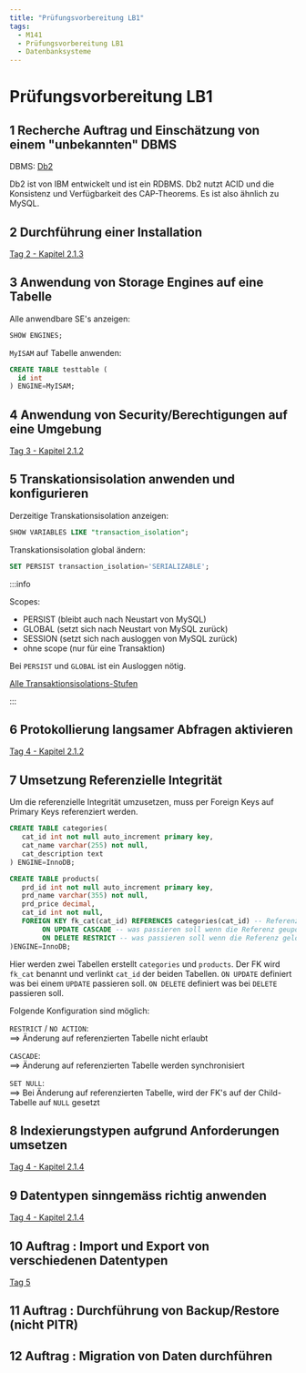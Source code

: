 ```yaml
---
title: "Prüfungsvorbereitung LB1"
tags:
  - M141
  - Prüfungsvorbereitung LB1
  - Datenbanksysteme
---
```


# Prüfungsvorbereitung LB1

## 1 Recherche Auftrag und Einschätzung von einem "unbekannten" DBMS

DBMS: [Db2](https://www.ibm.com/products/db2)

Db2 ist von IBM entwickelt und ist ein RDBMS. Db2 nutzt ACID und die Konsistenz und Verfügbarkeit des CAP-Theorems. Es ist also ähnlich zu MySQL.

## 2 Durchführung einer Installation

[Tag 2 - Kapitel 2.1.3](/docs/M141/tag-0002#213-prozess-der-installation)

## 3 Anwendung von Storage Engines auf eine Tabelle

Alle anwendbare SE's anzeigen:

```sql
SHOW ENGINES;
```

`MyISAM` auf Tabelle anwenden:

```sql
CREATE TABLE testtable (
  id int
) ENGINE=MyISAM;
```

## 4 Anwendung von Security/Berechtigungen auf eine Umgebung

[Tag 3 - Kapitel 2.1.2](/docs/M141/tag-0003#212-benutzer-und-berechtigungen)

## 5 Transkationsisolation anwenden und konfigurieren

Derzeitige Transkationsisolation anzeigen:

```sql
SHOW VARIABLES LIKE "transaction_isolation";
```

Transkationsisolation global ändern:

```sql
SET PERSIST transaction_isolation='SERIALIZABLE';
```

:::info

Scopes:

- PERSIST (bleibt auch nach Neustart von MySQL)
- GLOBAL (setzt sich nach Neustart von MySQL zurück)
- SESSION (setzt sich nach ausloggen von MySQL zurück)
- ohne scope (nur für eine Transaktion)

Bei `PERSIST` und `GLOBAL` ist ein Ausloggen nötig.

[Alle Transaktionsisolations-Stufen](./pruefungsvorbereitung-lb2.md#3-erklären-sie-was-transaktionen-sind-und-was-anomalien-sind-erklären-sie-in-diesem-zusammenhang-die-einstellungen-zur-perfomancesteigerung)

:::

## 6 Protokollierung langsamer Abfragen aktivieren

[Tag 4 - Kapitel 2.1.2](/docs/M141/tag-0004#212-server-betrieb)

## 7 Umsetzung Referenzielle Integrität

Um die referenzielle Integrität umzusetzen, muss per Foreign Keys auf Primary Keys referenziert werden.

```sql
CREATE TABLE categories(
   cat_id int not null auto_increment primary key,
   cat_name varchar(255) not null,
   cat_description text
) ENGINE=InnoDB;

CREATE TABLE products(
   prd_id int not null auto_increment primary key,
   prd_name varchar(355) not null,
   prd_price decimal,
   cat_id int not null,
   FOREIGN KEY fk_cat(cat_id) REFERENCES categories(cat_id) -- Referenz setzen
        ON UPDATE CASCADE -- was passieren soll wenn die Referenz geupdated wird
        ON DELETE RESTRICT -- was passieren soll wenn die Referenz gelöscht wird
)ENGINE=InnoDB;
```

Hier werden zwei Tabellen erstellt `categories` und `products`. Der FK wird `fk_cat` benannt und verlinkt `cat_id` der beiden Tabellen. `ON UPDATE` definiert was bei einem `UPDATE` passieren soll. `ON DELETE` definiert was bei `DELETE` passieren soll.

Folgende Konfiguration sind möglich:

`RESTRICT` / `NO ACTION`:  
==> Änderung auf referenzierten Tabelle nicht erlaubt

`CASCADE`:  
==> Änderung auf referenzierten Tabelle werden synchronisiert

`SET NULL`:  
==> Bei Änderung auf referenzierten Tabelle, wird der FK's auf der Child-Tabelle auf `NULL` gesetzt

## 8 Indexierungstypen aufgrund Anforderungen umsetzen

[Tag 4 - Kapitel 2.1.4](/docs/M141/tag-0004#214-indexierung)

## 9 Datentypen sinngemäss richtig anwenden

[Tag 4 - Kapitel 2.1.4](/docs/M141/tag-0004#213-datentypen--attribute)

## 10 Auftrag : Import und Export von verschiedenen Datentypen

[Tag 5](/docs/M141/tag-0005)

## 11 Auftrag : Durchführung von Backup/Restore (nicht PITR)

## 12 Auftrag : Migration von Daten durchführen
